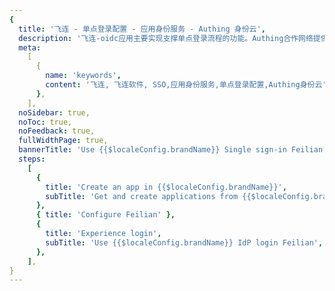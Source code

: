 ```yaml
---
{
  title: '飞连 - 单点登录配置 - 应用身份服务 - Authing 身份云',
  description: '飞连-oidc应用主要实现支撑单点登录流程的功能。Authing合作网络提供飞连，单点登录，SSO，实现应用的快捷登录、免密登录，提升员工办公体验、增强用户体验，增强企业数字化服务水平。',
  meta:
    [
      {
        name: 'keywords',
        content: '飞连, 飞连软件, SSO,应用身份服务,单点登录配置,Authing身份云',
      },
    ],
  noSidebar: true,
  noToc: true,
  noFeedback: true,
  fullWidthPage: true,
  bannerTitle: 'Use {{$localeConfig.brandName}} Single sign-in Feilian',
  steps:
    [
      {
        title: 'Create an app in {{$localeConfig.brandName}}',
        subTitle: 'Get and create applications from {{$localeConfig.brandName}} application',
      },
      { title: 'Configure Feilian' },
      {
        title: 'Experience login',
        subTitle: 'Use {{$localeConfig.brandName}} IdP login Feilian',
      },
    ],
}
---
```


<IntegrationDetail backLink="/en/integration/"/>
